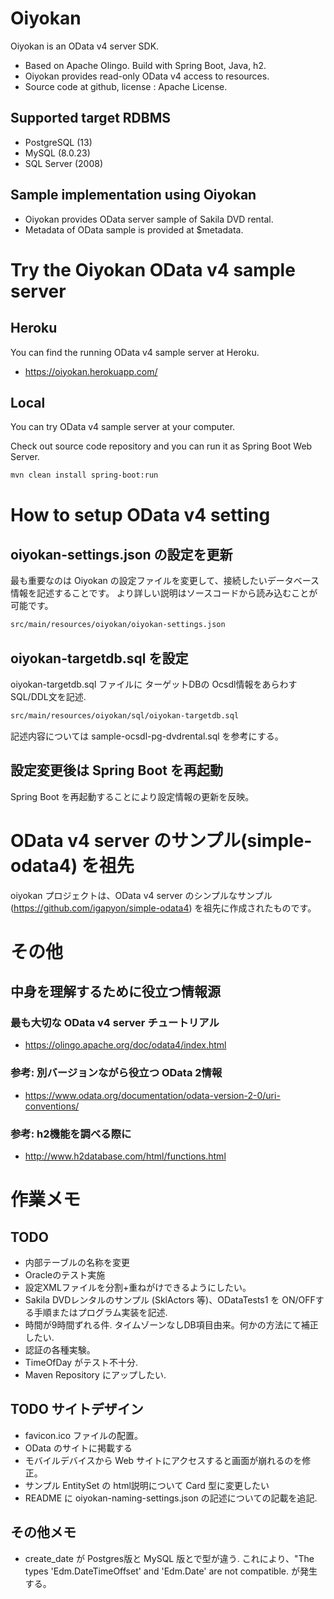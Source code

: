 # Oiyokan

Oiyokan is an OData v4 server SDK.

- Based on Apache Olingo. Build with Spring Boot, Java, h2.
- Oiyokan provides read-only OData v4 access to resources.
- Source code at github, license : Apache License.

## Supported target RDBMS

- PostgreSQL (13)
- MySQL (8.0.23)
- SQL Server (2008)

## Sample implementation using Oiyokan

- Oiyokan provides OData server sample of Sakila DVD rental.
- Metadata of OData sample is provided at $metadata.

# Try the Oiyokan OData v4 sample server

## Heroku

You can find the running OData v4 sample server at Heroku.

- https://oiyokan.herokuapp.com/

## Local

You can try OData v4 sample server at your computer.

Check out source code repository and you can run it as Spring Boot Web Server.

```sh
mvn clean install spring-boot:run
```

# How to setup OData v4 setting

## oiyokan-settings.json の設定を更新

最も重要なのは Oiyokan の設定ファイルを変更して、接続したいデータベース情報を記述することです。
より詳しい説明はソースコードから読み込むことが可能です。

```sh
src/main/resources/oiyokan/oiyokan-settings.json
```

## oiyokan-targetdb.sql を設定

oiyokan-targetdb.sql ファイルに ターゲットDBの Ocsdl情報をあらわす SQL/DDL文を記述.

```sh
src/main/resources/oiyokan/sql/oiyokan-targetdb.sql
```

記述内容については sample-ocsdl-pg-dvdrental.sql を参考にする。

## 設定変更後は Spring Boot を再起動

Spring Boot を再起動することにより設定情報の更新を反映。

# OData v4 server のサンプル(simple-odata4) を祖先

oiyokan プロジェクトは、OData v4 server のシンプルなサンプル(https://github.com/igapyon/simple-odata4) を祖先に作成されたものです。

# その他

## 中身を理解するために役立つ情報源

### 最も大切な OData v4 server チュートリアル

- https://olingo.apache.org/doc/odata4/index.html

### 参考: 別バージョンながら役立つ OData 2情報

- https://www.odata.org/documentation/odata-version-2-0/uri-conventions/

### 参考: h2機能を調べる際に

- http://www.h2database.com/html/functions.html

# 作業メモ

## TODO

- 内部テーブルの名称を変更
- Oracleのテスト実施
- 設定XMLファイルを分割+重ねがけできるようにしたい。
- Sakila DVDレンタルのサンプル (SklActors 等)、ODataTests1 を ON/OFFする手順またはプログラム実装を記述.
- 時間が9時間ずれる件. タイムゾーンなしDB項目由来。何かの方法にて補正したい.
- 認証の各種実験。
- TimeOfDay がテスト不十分.
- Maven Repository にアップしたい.

## TODO サイトデザイン

- favicon.ico ファイルの配置。
- OData のサイトに掲載する
- モバイルデバイスから Web サイトにアクセスすると画面が崩れるのを修正。
- サンプル EntitySet の html説明について Card 型に変更したい
- README に oiyokan-naming-settings.json の記述についての記載を追記.

## その他メモ

- create_date が Postgres版と MySQL 版とで型が違う.
    これにより、"The types 'Edm.DateTimeOffset' and 'Edm.Date' are not compatible. が発生する。


